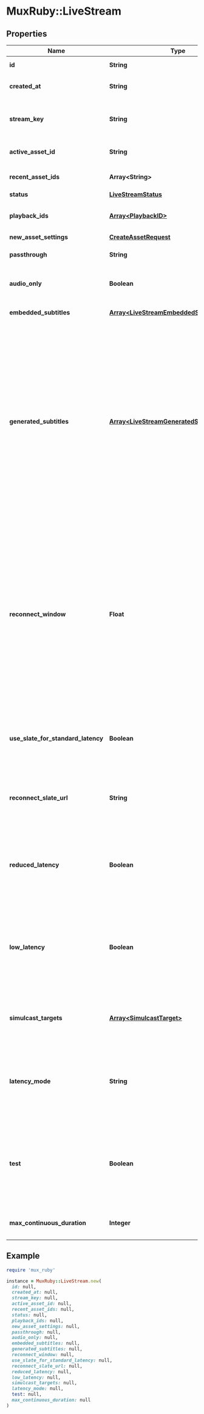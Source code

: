# MuxRuby::LiveStream

## Properties

| Name | Type | Description | Notes |
| ---- | ---- | ----------- | ----- |
| **id** | **String** | Unique identifier for the Live Stream. Max 255 characters. | [optional] |
| **created_at** | **String** | Time the Live Stream was created, defined as a Unix timestamp (seconds since epoch). | [optional] |
| **stream_key** | **String** | Unique key used for streaming to a Mux RTMP endpoint. This should be considered as sensitive as credentials, anyone with this stream key can begin streaming. | [optional] |
| **active_asset_id** | **String** | The Asset that is currently being created if there is an active broadcast. | [optional] |
| **recent_asset_ids** | **Array&lt;String&gt;** | An array of strings with the most recent Assets that were created from this live stream. | [optional] |
| **status** | [**LiveStreamStatus**](LiveStreamStatus.md) |  | [optional] |
| **playback_ids** | [**Array&lt;PlaybackID&gt;**](PlaybackID.md) | An array of Playback ID objects. Use these to create HLS playback URLs. See [Play your videos](https://docs.mux.com/guides/video/play-your-videos) for more details. | [optional] |
| **new_asset_settings** | [**CreateAssetRequest**](CreateAssetRequest.md) |  | [optional] |
| **passthrough** | **String** | Arbitrary user-supplied metadata set for the asset. Max 255 characters. | [optional] |
| **audio_only** | **Boolean** | The live stream only processes the audio track if the value is set to true. Mux drops the video track if broadcasted. | [optional] |
| **embedded_subtitles** | [**Array&lt;LiveStreamEmbeddedSubtitleSettings&gt;**](LiveStreamEmbeddedSubtitleSettings.md) | Describes the embedded closed caption configuration of the incoming live stream. | [optional] |
| **generated_subtitles** | [**Array&lt;LiveStreamGeneratedSubtitleSettings&gt;**](LiveStreamGeneratedSubtitleSettings.md) | Configure the incoming live stream to include subtitles created with automatic speech recognition. Each Asset created from a live stream with &#x60;generated_subtitles&#x60; configured will automatically receive two text tracks. The first of these will have a &#x60;text_source&#x60; value of &#x60;generated_live&#x60;, and will be available with &#x60;ready&#x60; status as soon as the stream is live. The second text track will have a &#x60;text_source&#x60; value of &#x60;generated_live_final&#x60; and will contain subtitles with improved accuracy, timing, and formatting. However, &#x60;generated_live_final&#x60; tracks will not be available in &#x60;ready&#x60; status until the live stream ends. If an Asset has both &#x60;generated_live&#x60; and &#x60;generated_live_final&#x60; tracks that are &#x60;ready&#x60;, then only the &#x60;generated_live_final&#x60; track will be included during playback. | [optional] |
| **reconnect_window** | **Float** | When live streaming software disconnects from Mux, either intentionally or due to a drop in the network, the Reconnect Window is the time in seconds that Mux should wait for the streaming software to reconnect before considering the live stream finished and completing the recorded asset. **Max**: 1800s (30 minutes).  Reduced and Low Latency streams with a Reconnect Window greater than zero will insert slate media into the recorded asset while waiting for the streaming software to reconnect or when there are brief interruptions in the live stream media. When using a Reconnect Window setting higher than 60 seconds with a Standard Latency stream, we highly recommend enabling slate with the &#x60;use_slate_for_standard_latency&#x60; option.  | [optional][default to 60] |
| **use_slate_for_standard_latency** | **Boolean** | By default, Standard Latency live streams do not have slate media inserted while waiting for live streaming software to reconnect to Mux. Setting this to true enables slate insertion on a Standard Latency stream. | [optional][default to false] |
| **reconnect_slate_url** | **String** | The URL of the image file that Mux should download and use as slate media during interruptions of the live stream media. This file will be downloaded each time a new recorded asset is created from the live stream. If this is not set, the default slate media will be used. | [optional] |
| **reduced_latency** | **Boolean** | This field is deprecated. Please use latency_mode instead. Latency is the time from when the streamer transmits a frame of video to when you see it in the player. Set this if you want lower latency for your live stream. See the [Reduce live stream latency guide](https://docs.mux.com/guides/video/reduce-live-stream-latency) to understand the tradeoffs. | [optional] |
| **low_latency** | **Boolean** | This field is deprecated. Please use latency_mode instead. Latency is the time from when the streamer transmits a frame of video to when you see it in the player. Setting this option will enable compatibility with the LL-HLS specification for low-latency streaming. This typically has lower latency than Reduced Latency streams, and cannot be combined with Reduced Latency. | [optional] |
| **simulcast_targets** | [**Array&lt;SimulcastTarget&gt;**](SimulcastTarget.md) | Each Simulcast Target contains configuration details to broadcast (or \&quot;restream\&quot;) a live stream to a third-party streaming service. [See the Stream live to 3rd party platforms guide](https://docs.mux.com/guides/video/stream-live-to-3rd-party-platforms). | [optional] |
| **latency_mode** | **String** | Latency is the time from when the streamer transmits a frame of video to when you see it in the player. Set this as an alternative to setting low latency or reduced latency flags. The Low Latency value is a beta feature. Read more here: https://mux.com/blog/introducing-low-latency-live-streaming/ | [optional] |
| **test** | **Boolean** | True means this live stream is a test live stream. Test live streams can be used to help evaluate the Mux Video APIs for free. There is no limit on the number of test live streams, but they are watermarked with the Mux logo, and limited to 5 minutes. The test live stream is disabled after the stream is active for 5 mins and the recorded asset also deleted after 24 hours. | [optional] |
| **max_continuous_duration** | **Integer** | The time in seconds a live stream may be continuously active before being disconnected. Defaults to 12 hours. | [optional][default to 43200] |

## Example

```ruby
require 'mux_ruby'

instance = MuxRuby::LiveStream.new(
  id: null,
  created_at: null,
  stream_key: null,
  active_asset_id: null,
  recent_asset_ids: null,
  status: null,
  playback_ids: null,
  new_asset_settings: null,
  passthrough: null,
  audio_only: null,
  embedded_subtitles: null,
  generated_subtitles: null,
  reconnect_window: null,
  use_slate_for_standard_latency: null,
  reconnect_slate_url: null,
  reduced_latency: null,
  low_latency: null,
  simulcast_targets: null,
  latency_mode: null,
  test: null,
  max_continuous_duration: null
)
```


